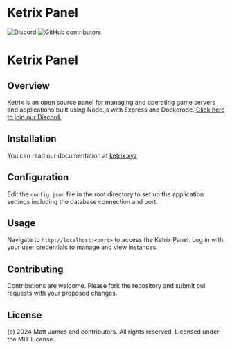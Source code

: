 # Ketrix Panel

![Discord](https://img.shields.io/discord/1253782902618194011?label=Discord&logo=Discord&logoColor=white&style=for-the-badge)
![GitHub contributors](https://img.shields.io/github/contributors/skyportlabs/panel?style=for-the-badge)

# Ketrix Panel

## Overview
Ketrix is an open source panel for managing and operating game servers and applications built using Node.js with Express and Dockerode. [Click here to join our Discord.](https://ketrix.xyz/discord)

## Installation
You can read our documentation at [ketrix.xyz](https://ketrix.xyz)

## Configuration
Edit the `config.json` file in the root directory to set up the application settings including the database connection and port.

## Usage
Navigate to `http://localhost:<port>` to access the Ketrix Panel. Log in with your user credentials to manage and view instances.

## Contributing
Contributions are welcome. Please fork the repository and submit pull requests with your proposed changes.

## License
(c) 2024 Matt James and contributors. All rights reserved. Licensed under the MIT License.
